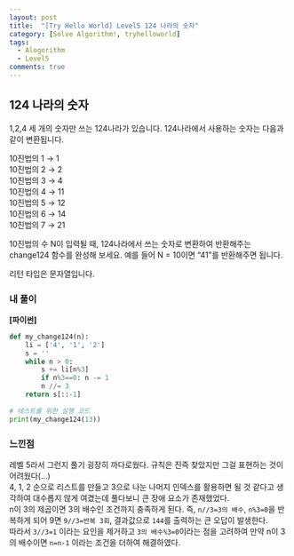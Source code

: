 ```yaml
---
layout: post
title:  "[Try Hello World] Level5 124 나라의 숫자"
category: [Solve Algorithm!, tryhelloworld]
tags:
  - Alogorithm
  - Level5
comments: true
---
```


## 124 나라의 숫자

1,2,4 세 개의 숫자만 쓰는 124나라가 있습니다. 124나라에서 사용하는 숫자는 다음과 같이 변환됩니다.

10진법의 1 → 1 <br />
10진법의 2 → 2 <br />
10진법의 3 → 4 <br />
10진법의 4 → 11 <br />
10진법의 5 → 12 <br />
10진법의 6 → 14 <br />
10진법의 7 → 21 <br />

10진법의 수 N이 입력될 때, 124나라에서 쓰는 숫자로 변환하여 반환해주는 change124 함수를 완성해 보세요. 예를 들어 N = 10이면 “41”를 반환해주면 됩니다.

리턴 타입은 문자열입니다.

### 내 풀이

**[파이썬]**

```python
def my_change124(n):
    li = ['4', '1', '2']
    s = ''
    while n > 0:
        s += li[n%3]
        if n%3==0: n -= 1
        n //= 3
    return s[::-1]
    
# 테스트를 위한 실행 코드
print(my_change124(13))
```

### 느낀점

레벨 5라서 그런지 풀기 굉장히 까다로웠다. 규칙은 진즉 찾았지만 그걸 표현하는 것이 어려웠다(...) <br />
4, 1, 2 순으로 리스트를 만들고 3으로 나눈 나머지 인덱스를 활용하면 될 것 같다고 생각하여 대수롭지 않게 여겼는데 풀다보니 큰 장애 요소가 존재했었다. <br />
n이 3의 제곱이면 3의 배수인 조건까지 충족하게 된다. 즉, `n//3=3의 배수`, `n%3=0`을 반복하게 되어 9면 `9//3=반복 3회`, 결과값으로 `144`를 출력하는 큰 오답이 발생한다. <br />
따라서 `3//3=1` 이라는 요인을 제거하고 `3의 배수%3=0`이라는 점을 고려하여 만약 n이 3의 배수이면 `n=n-1` 이라는 조건을 더하여 해결하였다.  
 